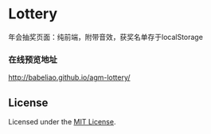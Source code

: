 # Lottery

年会抽奖页面：纯前端，附带音效，获奖名单存于localStorage

### 在线预览地址
http://babeliao.github.io/agm-lottery/

## License

Licensed under the [MIT License](http://opensource.org/licenses/MIT).
